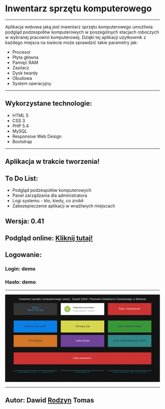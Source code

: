 <h1>Inwentarz sprzętu komputerowego</h1>
<hr>
<p>Aplikacja webowa jaką jest inwentarz sprzętu komputerowego umożliwia podgląd podzespołów komputerowych w poszególnych stacjach roboczych w wybranej pracownii komputerowej. Dzięki tej aplikacji użytkownik z każdego miejsca na świecie może sprawdzić takie parametry jak:</p>
<ul>
	<li>Procesor</li>
	<li>Płyta główna</li>
	<li>Pamięć RAM</li>
	<li>Zasilacz</li>
	<li>Dysk twardy</li>
	<li>Obudowa</li>
	<li>System operacyjny</li>
</ul>
<hr>
<h2>Wykorzystane technologie:</h2>
<ul>
	<li>HTML 5</li>
	<li>CSS 3</li>
	<li>PHP 5.4</li>
	<li>MySQL</li>
	<li>Responsive Web Design</li>
	<li>Bootstrap</li>
</ul>
<hr>
<h2>Aplikacja w trakcie tworzenia!</h2>
<h2>To Do List: </h2>
<ul>
	<li>Podgląd podzespołów komputerowych</li>
	<li>Panel zarządzania dla administratora</li>
	<li>Logi systemu - kto, kiedy, co zrobił</li>
	<li>Zabezepieczenie aplikacji w wrażliwych miejscach</li>
</ul>
<h2>Wersja: 0.41</h2>
<h2>Podgląd online: <a href="http://rodzyn.pl/Inwentarz">Kliknij tutaj!</a></h2>
<h2>Logowanie:</h2>
<h3>Login: demo</h3>
<h3>Hasło: demo</h3>
<hr>
<img src="https://raw.githubusercontent.com/RodzynBWA/Inwentarz/master/screenshots/screenshot1.png">
<hr>
<h2>Autor: Dawid <a href="http://rodzyn.pl" target="_blank">Rodzyn</a> Tomas</h2>